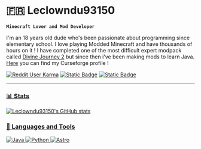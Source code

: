 # 🇫🇷 Leclowndu93150

**`Minecraft Lover and Mod Developer`**

I'm an 18 years old dude who's been passionate about programming since elementary school. I love playing Modded Minecraft and have thousands of hours on it !
I have completed one of the most difficult expert modpack called [Divine Journey 2](https://www.curseforge.com/minecraft/modpacks/divine-journey-2) but since then i've been making mods to learn Java. [Here](https://www.curseforge.com/members/project8gbderam/projects) you can find my Curseforge profile !

   <p align="left">
      <a href="https://www.reddit.com/user/Leclowndu9315/">
         <img alt="Reddit User Karma" src="https://img.shields.io/reddit/user-karma/combined/Leclowndu9315?style=for-the-badge&logo=reddit&logoColor=%23FFFFFF&labelColor=%23FF4500&color=%23FF6E2D&link=https%3A%2F%2Fwww.reddit.com%2Fuser%2FLeclowndu9315%2F"></a>
       <a href="https://discord.gg/m4EHeRjfZ9">
        <img alt="Static Badge" src="https://img.shields.io/badge/-%40Leclowndu93150-orange?style=for-the-badge&logo=discord&color=%2323272A"></a>
      <a href="https://www.curseforge.com/members/project8gbderam/projects">
         <img alt="Static Badge" src="https://img.shields.io/badge/1M-logo?style=for-the-badge&logo=curseforge&label=Curseforge&labelColor=%20%23000000&color=%20%231e2024">
   </p>

---


### 📊 Stats

![Leclowndu93150's GitHub stats](https://github-readme-stats.vercel.app/api?username=Leclowndu93150&show_icons=true&theme=gruvbox)


<!-- ![GitHub Streak](https://streak-stats.demolab.com?user=Leclowndu93150restKnight&theme=gruvbox&border_radius=4.5) -->

### 🧰 Languages and Tools
![Java](https://ziadoua.github.io/m3-Markdown-Badges/badges/Java/java2.svg)
![Python](https://ziadoua.github.io/m3-Markdown-Badges/badges/Python/python3.svg)
![Astro](https://ziadoua.github.io/m3-Markdown-Badges/badges/Astro/astro2.svg)

<!-- ![JavaScript](https://ziadoua.github.io/m3-Markdown-Badges/badges/Javascript/javascript3.svg)
![HTML5](https://ziadoua.github.io/m3-Markdown-Badges/badges/HTML/html2.svg)
![CSS3](https://ziadoua.github.io/m3-Markdown-Badges/badges/CSS/css2.svg) -->
